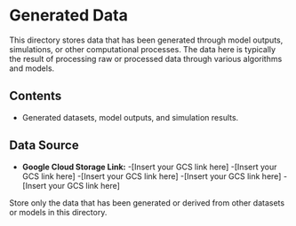 # Generated Data

This directory stores data that has been generated through model outputs, simulations, or other computational processes. The data here is typically the result of processing raw or processed data through various algorithms and models.

## Contents
- Generated datasets, model outputs, and simulation results.

## Data Source
- **Google Cloud Storage Link:** 
-[Insert your GCS link here]
-[Insert your GCS link here]
-[Insert your GCS link here]
-[Insert your GCS link here]
-[Insert your GCS link here]





Store only the data that has been generated or derived from other datasets or models in this directory.
